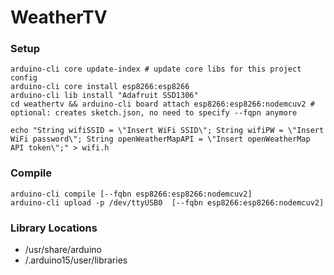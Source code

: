 # WeatherTV

### Setup
```
arduino-cli core update-index # update core libs for this project config
arduino-cli core install esp8266:esp8266
arduino-cli lib install "Adafruit SSD1306"
cd weathertv && arduino-cli board attach esp8266:esp8266:nodemcuv2 # optional: creates sketch.json, no need to specify --fqpn anymore

echo "String wifiSSID = \"Insert WiFi SSID\"; String wifiPW = \"Insert WiFi password\"; String openWeatherMapAPI = \"Insert openWeatherMap API token\";" > wifi.h
```

### Compile
```
arduino-cli compile [--fqbn esp8266:esp8266:nodemcuv2]
arduino-cli upload -p /dev/ttyUSB0  [--fqbn esp8266:esp8266:nodemcuv2]
```

### Library Locations
* /usr/share/arduino
* <repo-dir>/.arduino15/user/libraries
